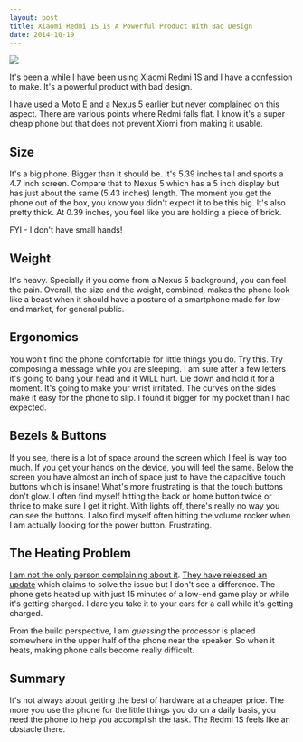 ```yaml
---
layout: post
title: Xiaomi Redmi 1S Is A Powerful Product With Bad Design
date: 2014-10-19
---
```


[![](../assets/images/2014/10/xiaomi-redmi-1s-quad-core-16ghz-1gb-8gb-47-inch-ips-8mp-camera-dual-sim-wcdma-version-smartphone-black.avif)](../assets/images/2014/10/xiaomi-redmi-1s-quad-core-16ghz-1gb-8gb-47-inch-ips-8mp-camera-dual-sim-wcdma-version-smartphone-black.avif)

It's been a while I have been using Xiaomi Redmi 1S and I have a confession to make. It's a powerful product with bad design.

I have used a Moto E and a Nexus 5 earlier but never complained on this aspect. There are various points where Redmi falls flat. I know it's a super cheap phone but that does not prevent Xiomi from making it usable.

## Size

It's a big phone. Bigger than it should be. It's 5.39 inches tall and sports a 4.7 inch screen. Compare that to Nexus 5 which has a 5 inch display but has just about the same (5.43 inches) length. The moment you get the phone out of the box, you know you didn't expect it to be this big. It's also pretty thick. At 0.39 inches, you feel like you are holding a piece of brick.

FYI - I don't have small hands!

## Weight

It's heavy. Specially if you come from a Nexus 5 background, you can feel the pain. Overall, the size and the weight, combined, makes the phone look like a beast when it should have a posture of a smartphone made for low-end market, for general public.

## Ergonomics

You won't find the phone comfortable for little things you do. Try this. Try composing a message while you are sleeping. I am sure after a few letters it's going to bang your head and it WILL hurt. Lie down and hold it for a moment. It's going to make your wrist irritated. The curves on the sides make it easy for the phone to slip. I found it bigger for my pocket than I had expected.

## Bezels & Buttons

If you see, there is a lot of space around the screen which I feel is way too much. If you get your hands on the device, you will feel the same. Below the screen you have almost an inch of space just to have the capacitive touch buttons which is insane! What's more frustrating is that the touch buttons don't glow. I often find myself hitting the back or home button twice or thrice to make sure I get it right. With lights off, there's really no way you can see the buttons. I also find myself often hitting the volume rocker when I am actually looking for the power button. Frustrating.

## The Heating Problem

[I am not the only person complaining about it](https://www.google.com/?gws_rd=ssl#q=redmi+1s+overheat). [They have released an update](http://en.miui.com/thread-53432-1-1.html) which claims to solve the issue but I don't see a difference. The phone gets heated up with just 15 minutes of a low-end game play or while it's getting charged. I dare you take it to your ears for a call while it's getting charged.

From the build perspective, I am *guessing* the processor is placed somewhere in the upper half of the phone near the speaker. So when it heats, making phone calls become really difficult.

## Summary

It's not always about getting the best of hardware at a cheaper price. The more you use the phone for the little things you do on a daily basis, you need the phone to help you accomplish the task. The Redmi 1S feels like an obstacle there.
